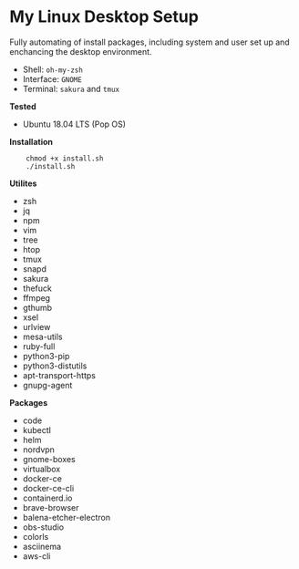 # My Linux Desktop Setup

Fully automating of install packages, including system and user set up and enchancing the desktop environment.

- Shell: `oh-my-zsh`
- Interface: `GNOME`
- Terminal: `sakura` and `tmux`

**Tested**

- Ubuntu 18.04 LTS (Pop OS)

**Installation**

```shell
    chmod +x install.sh
    ./install.sh
```

**Utilites**
- zsh
- jq
- npm
- vim
- tree
- htop
- tmux
- snapd
- sakura
- thefuck
- ffmpeg
- gthumb
- xsel
- urlview
- mesa-utils
- ruby-full
- python3-pip
- python3-distutils
- apt-transport-https
- gnupg-agent

**Packages**
- code
- kubectl
- helm
- nordvpn
- gnome-boxes
- virtualbox
- docker-ce
- docker-ce-cli
- containerd.io
- brave-browser
- balena-etcher-electron
- obs-studio
- colorls
- asciinema
- aws-cli
